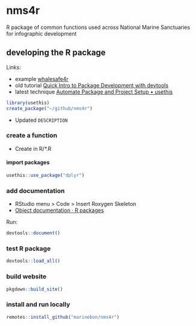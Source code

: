 # nms4r
R package of common functions used across National Marine Sanctuaries for infographic development


## developing the R package

Links:
* example [whalesafe4r](https://github.com/BenioffOceanInitiative/whalesafe4r/tree/ecacff311c8eb5040f26f57953b682aeb1d521dc)
* old tutorial [Quick Intro to Package Development with devtools](http://ucsb-bren.github.io/ESM296-3W-2016/wk07_package.html)
* latest technique [Automate Package and Project Setup • usethis](https://usethis.r-lib.org/)

```R
library(usethis)
create_package("~/github/nms4r")
```

- Updated `DESCRIPTION`

### create a function

- Create in R/*.R

#### import packages

```r
usethis::use_package("dplyr")
```

### add documentation

- RStudio menu > Code > Insert Roxygen Skeleton
- [Object documentation · R packages](http://r-pkgs.had.co.nz/man.html)


Run:

```r
devtools::document()
```

### test R package

```r
devtools::load_all()
```


### build website

```r
pkgdown::build_site()
```

### install and run locally

```r
remotes::install_github("marinebon/nms4r")
```

